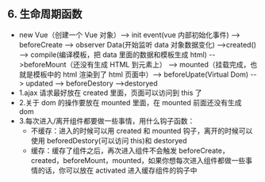 ## 6. 生命周期函数

- new Vue（创建一个 Vue 对象）--> init event(vue 内部初始化事件) --> beforeCreate --> observer Data(开始监听 data 对象数据变化) -->created() --> compile(编译模板，把 data 里面的数据和模板生成 html) -->beforeMount（还没有生成 HTML 到元素上） --> mounted（挂载完成，也就是模板中的 html 渲染到了 html 页面中）--> beforeUpate(Virtual Dom) --> updated --> beforeDestory -->destoryed
- 1.ajax 请求最好放在 created 里面，页面可以访问到 this 了
- 2.关于 dom 的操作要放在 mounted 里面，在 mounted 前面还没有生成 dom
- 3.每次进入/离开组件都要做一些事情，用什么钩子函数：
  - 不缓存：进入的时候可以用 created 和 mounted 钩子，离开的时候可以使用 beforedDestory(可以访问 this)和 destoryed
  - 缓存：缓存了组件之后，再次进入组件不会触发 beforeCreate，created，beforeMount，mounted，如果你想每次进入组件都做一些事情的话，你可以放在 activated 进入缓存组件的钩子中
